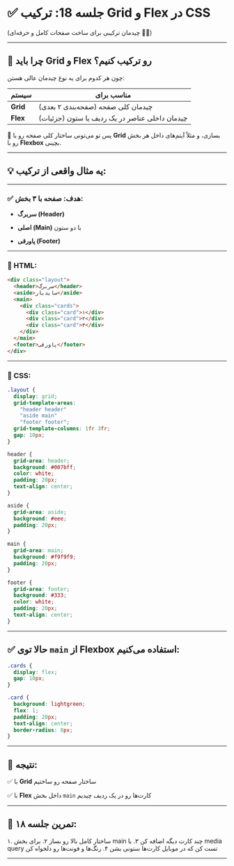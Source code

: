# ✅ جلسه 18: ترکیب Grid و Flex در CSS

(چیدمان ترکیبی برای ساخت صفحات کامل و حرفه‌ای 🔀✨)

---

## 🎯 چرا باید Grid و Flex رو ترکیب کنیم؟

چون هر کدوم برای یه نوع چیدمان عالی هستن:

| سیستم    | مناسب برای                                     |
| -------- | ---------------------------------------------- |
| **Grid** | چیدمان کلی صفحه (صفحه‌بندی ۲ بعدی)             |
| **Flex** | چیدمان داخلی عناصر در یک ردیف یا ستون (جزئیات) |

📌 پس تو می‌تونی ساختار کلی صفحه رو با **Grid** بسازی،
و مثلاً آیتم‌های داخل هر بخش رو با **Flexbox** بچینی.

---

## 💡 یه مثال واقعی از ترکیب:

---

### ✅ هدف: صفحه با ۳ بخش:

* **سربرگ (Header)**

* **اصلی (Main)** با دو ستون

* **پاورقی (Footer)**

---

### 🧱 HTML:

```html
<div class="layout">
  <header>سربرگ</header>
  <aside>سایدبار</aside>
  <main>
    <div class="cards">
      <div class="card">۱</div>
      <div class="card">۲</div>
      <div class="card">۳</div>
    </div>
  </main>
  <footer>پاورقی</footer>
</div>
```

---

### 🎨 CSS:

```css
.layout {
  display: grid;
  grid-template-areas:
    "header header"
    "aside main"
    "footer footer";
  grid-template-columns: 1fr 3fr;
  gap: 10px;
}

header {
  grid-area: header;
  background: #007bff;
  color: white;
  padding: 20px;
  text-align: center;
}

aside {
  grid-area: aside;
  background: #eee;
  padding: 20px;
}

main {
  grid-area: main;
  background: #f9f9f9;
  padding: 20px;
}

footer {
  grid-area: footer;
  background: #333;
  color: white;
  padding: 20px;
  text-align: center;
}
```

---

## ✅ حالا توی `main` از Flexbox استفاده می‌کنیم:

```css
.cards {
  display: flex;
  gap: 10px;
}

.card {
  background: lightgreen;
  flex: 1;
  padding: 20px;
  text-align: center;
  border-radius: 8px;
}
```

---

## 🎯 نتیجه:

✅ با **Grid** ساختار صفحه رو ساختیم

✅ با **Flex** داخل بخش `main` کارت‌ها رو در یک ردیف چیدیم

---

## 📝 تمرین جلسه ۱۸:

۱. ساختار کامل بالا رو بساز
۲. برای بخش main چند کارت دیگه اضافه کن
۳. با media query تست کن که در موبایل کارت‌ها ستونی بشن
۴. رنگ‌ها و فونت‌ها رو دلخواه کن

---
